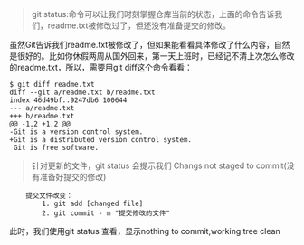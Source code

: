 > git status:命令可以让我们时刻掌握仓库当前的状态，上面的命令告诉我们，readme.txt被修改过了，但还没有准备提交的修改。

虽然Git告诉我们readme.txt被修改了，但如果能看看具体修改了什么内容，自然是很好的。比如你休假两周从国外回来，第一天上班时，已经记不清上次怎么修改的readme.txt，所以，需要用git diff这个命令看看：

```
$ git diff readme.txt 
diff --git a/readme.txt b/readme.txt
index 46d49bf..9247db6 100644
--- a/readme.txt
+++ b/readme.txt
@@ -1,2 +1,2 @@
-Git is a version control system.
+Git is a distributed version control system.
 Git is free software.
```

> 针对更新的文件，git status 会提示我们 Changs not staged to commit(没有准备好提交的修改)

```
    提交文件改变：
        1. git add [changed file]
        2. git commit - m "提交修改的文件"
```
此时，我们使用git status 查看，显示nothing to commit,working tree clean